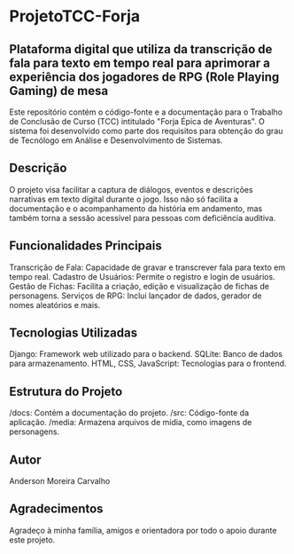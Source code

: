 # ProjetoTCC-Forja
 
## Plataforma digital que utiliza da transcrição de fala para texto em tempo real para aprimorar a experiência dos jogadores de RPG (Role Playing Gaming) de mesa
Este repositório contém o código-fonte e a documentação para o Trabalho de Conclusão de Curso (TCC) intitulado "Forja Épica de Aventuras". O sistema foi desenvolvido como parte dos requisitos para obtenção do grau de Tecnólogo em Análise e Desenvolvimento de Sistemas.

## Descrição
O projeto visa facilitar a captura de diálogos, eventos e descrições narrativas em texto digital durante o jogo. Isso não só facilita a documentação e o acompanhamento da história em andamento, mas também torna a sessão acessível para pessoas com deficiência auditiva. 

## Funcionalidades Principais
Transcrição de Fala: Capacidade de gravar e transcrever fala para texto em tempo real.
Cadastro de Usuários: Permite o registro e login de usuários.
Gestão de Fichas: Facilita a criação, edição e visualização de fichas de personagens.
Serviços de RPG: Inclui lançador de dados, gerador de nomes aleatórios e mais.

## Tecnologias Utilizadas
Django: Framework web utilizado para o backend.
SQLite: Banco de dados para armazenamento.
HTML, CSS, JavaScript: Tecnologias para o frontend.

## Estrutura do Projeto
/docs: Contém a documentação do projeto.
/src: Código-fonte da aplicação.
/media: Armazena arquivos de mídia, como imagens de personagens.

## Autor
Anderson Moreira Carvalho

## Agradecimentos
Agradeço à minha família, amigos e orientadora por todo o apoio durante este projeto.
